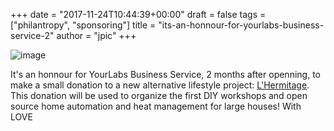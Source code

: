 +++
date = "2017-11-24T10:44:39+00:00"
draft = false
tags = ["philantropy", "sponsoring"]
title = "its-an-honnour-for-yourlabs-business-service-2"
author = "jpic"
+++

![image](/img/2017-11-24-its-an-honnour-for-yourlabs-business-service-2/01de5c7baed9288aacc3cf8c7a5f11d1c4793c63b09f8f7be25661698c156d70.png)

It's an honnour for YourLabs Business Service, 2 months after openning, to make a small donation to a new alternative lifestyle project: [L'Hermitage](https://www.hermitage-lelab.com). This donation will be used to organize the first DIY workshops and open source home automation and heat management for large houses! With LOVE
